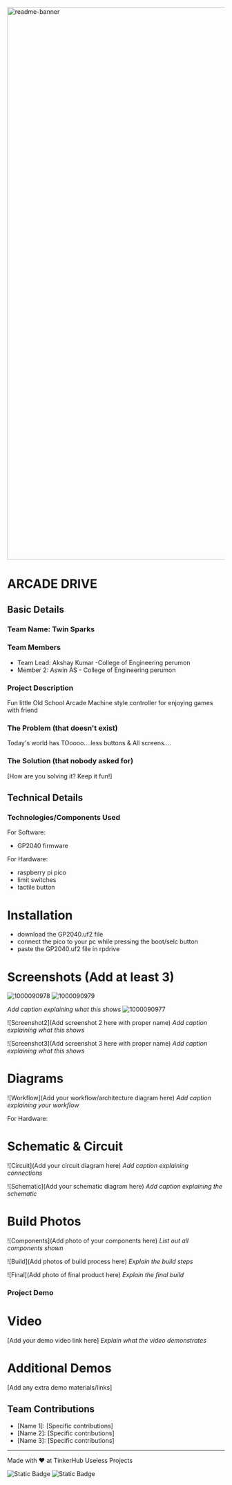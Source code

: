<img width="1280" alt="readme-banner" src="https://github.com/user-attachments/assets/35332e92-44cb-425b-9dff-27bcf1023c6c">

# ARCADE DRIVE


## Basic Details
### Team Name: Twin Sparks


### Team Members
- Team Lead: Akshay Kumar -College of Engineering perumon 
- Member 2: Aswin AS - College of Engineering perumon 


### Project Description
Fun little Old School Arcade Machine style controller for enjoying games with friend

### The Problem (that doesn't exist)
Today's world has TOoooo....less buttons & All screens....

### The Solution (that nobody asked for)
[How are you solving it? Keep it fun!]

## Technical Details
### Technologies/Components Used
For Software:
- GP2040 firmware

For Hardware:
- raspberry pi pico 
- limit switches 
- tactile button 


# Installation
- download the GP2040.uf2 file
- connect the pico to your pc while pressing the boot/selc button
- paste the GP2040.uf2 file in rpdrive



# Screenshots (Add at least 3)
![1000090978](https://github.com/user-attachments/assets/7b4ed3eb-a804-4101-ae55-e116344628a6)
![1000090979](https://github.com/user-attachments/assets/0e4c18db-5b4f-4e66-ac37-4c0161f28efb)

*Add caption explaining what this shows*
![1000090977](https://github.com/user-attachments/assets/a8901651-8060-4f15-9ed9-4e8245b32e95)

![Screenshot2](Add screenshot 2 here with proper name)
*Add caption explaining what this shows*

![Screenshot3](Add screenshot 3 here with proper name)
*Add caption explaining what this shows*

# Diagrams
![Workflow](Add your workflow/architecture diagram here)
*Add caption explaining your workflow*

For Hardware:

# Schematic & Circuit
![Circuit](Add your circuit diagram here)
*Add caption explaining connections*

![Schematic](Add your schematic diagram here)
*Add caption explaining the schematic*

# Build Photos
![Components](Add photo of your components here)
*List out all components shown*

![Build](Add photos of build process here)
*Explain the build steps*

![Final](Add photo of final product here)
*Explain the final build*

### Project Demo
# Video
[Add your demo video link here]
*Explain what the video demonstrates*

# Additional Demos
[Add any extra demo materials/links]

## Team Contributions
- [Name 1]: [Specific contributions]
- [Name 2]: [Specific contributions]
- [Name 3]: [Specific contributions]

---
Made with ❤️ at TinkerHub Useless Projects 

![Static Badge](https://img.shields.io/badge/TinkerHub-24?color=%23000000&link=https%3A%2F%2Fwww.tinkerhub.org%2F)
![Static Badge](https://img.shields.io/badge/UselessProject--24-24?link=https%3A%2F%2Fwww.tinkerhub.org%2Fevents%2FQ2Q1TQKX6Q%2FUseless%2520Projects)



